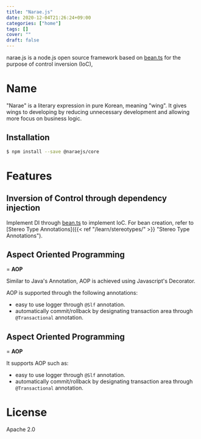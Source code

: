 ```yaml
---
title: "Narae.js"
date: 2020-12-04T21:26:24+09:00
categories: ["home"]
tags: []
cover: ""
draft: false
---
```


narae.js is a node.js open source framework based on [bean.ts](https://github.com/jc-lab/bean.ts) for the purpose of control inversion (IoC),

# Name

"Narae" is a literary expression in pure Korean, meaning "wing". It gives wings to developing by reducing unnecessary development and allowing more focus on business logic.

## Installation

```bash
$ npm install --save @naraejs/core
```

# Features

## Inversion of Control through dependency injection

Implement DI through [bean.ts](https://github.com/jc-lab/bean.ts) to implement IoC.
For bean creation, refer to [Stereo Type Annotations]({{< ref "/learn/stereotypes/" >}} "Stereo Type Annotations").

## Aspect Oriented Programming

= **AOP**

Similar to Java's Annotation, AOP is achieved using Javascript's Decorator.

AOP is supported through the following annotations:
* easy to use logger through `@Slf` annotation.
* automatically commit/rollback by designating transaction area through `@Transactional` annotation.

## Aspect Oriented Programming
= **AOP**

It supports AOP such as:
* easy to use logger through `@Slf` annotation.
* automatically commit/rollback by designating transaction area through `@Transactional` annotation.

# License

Apache 2.0
